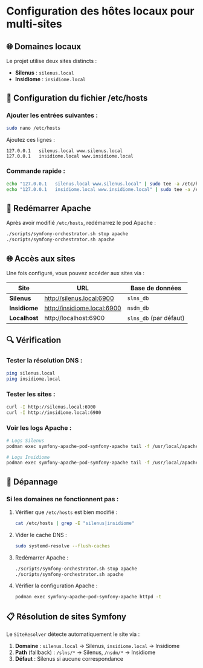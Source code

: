 # Configuration des hôtes locaux pour multi-sites

## 🌐 Domaines locaux

Le projet utilise deux sites distincts :
- **Silenus** : `silenus.local`
- **Insidiome** : `insidiome.local`

## 📝 Configuration du fichier /etc/hosts

### Ajouter les entrées suivantes :

```bash
sudo nano /etc/hosts
```

Ajoutez ces lignes :

```
127.0.0.1   silenus.local www.silenus.local
127.0.0.1   insidiome.local www.insidiome.local
```

### Commande rapide :

```bash
echo "127.0.0.1   silenus.local www.silenus.local" | sudo tee -a /etc/hosts
echo "127.0.0.1   insidiome.local www.insidiome.local" | sudo tee -a /etc/hosts
```

## 🔄 Redémarrer Apache

Après avoir modifié `/etc/hosts`, redémarrez le pod Apache :

```bash
./scripts/symfony-orchestrator.sh stop apache
./scripts/symfony-orchestrator.sh apache
```

## 🌐 Accès aux sites

Une fois configuré, vous pouvez accéder aux sites via :

| Site | URL | Base de données |
|------|-----|-----------------|
| **Silenus** | http://silenus.local:6900 | `slns_db` |
| **Insidiome** | http://insidiome.local:6900 | `nsdm_db` |
| **Localhost** | http://localhost:6900 | `slns_db` (par défaut) |

## 🔍 Vérification

### Tester la résolution DNS :

```bash
ping silenus.local
ping insidiome.local
```

### Tester les sites :

```bash
curl -I http://silenus.local:6900
curl -I http://insidiome.local:6900
```

### Voir les logs Apache :

```bash
# Logs Silenus
podman exec symfony-apache-pod-symfony-apache tail -f /usr/local/apache2/logs/silenus_access.log

# Logs Insidiome
podman exec symfony-apache-pod-symfony-apache tail -f /usr/local/apache2/logs/insidiome_access.log
```

## 🐛 Dépannage

### Si les domaines ne fonctionnent pas :

1. Vérifier que `/etc/hosts` est bien modifié :
   ```bash
   cat /etc/hosts | grep -E "silenus|insidiome"
   ```

2. Vider le cache DNS :
   ```bash
   sudo systemd-resolve --flush-caches
   ```

3. Redémarrer Apache :
   ```bash
   ./scripts/symfony-orchestrator.sh stop apache
   ./scripts/symfony-orchestrator.sh apache
   ```

4. Vérifier la configuration Apache :
   ```bash
   podman exec symfony-apache-pod-symfony-apache httpd -t
   ```

## 📋 Résolution de sites Symfony

Le `SiteResolver` détecte automatiquement le site via :
1. **Domaine** : `silenus.local` → Silenus, `insidiome.local` → Insidiome
2. **Path** (fallback) : `/slns/*` → Silenus, `/nsdm/*` → Insidiome
3. **Défaut** : Silenus si aucune correspondance
